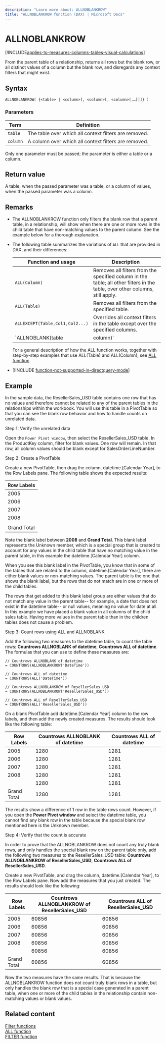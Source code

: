 ```yaml
---
description: "Learn more about: ALLNOBLANKROW"
title: "ALLNOBLANKROW function (DAX) | Microsoft Docs"
---
```

# ALLNOBLANKROW

[!INCLUDE[applies-to-measures-columns-tables-visual-calculations](includes/applies-to-measures-columns-tables-visual-calculations.md)]

From the parent table of a relationship, returns all rows but the blank row, or all distinct values of a column but the blank row, and disregards any context filters that might exist.  
  
## Syntax  
  
```dax
ALLNOBLANKROW( {<table> | <column>[, <column>[, <column>[,…]]]} )
```
  
### Parameters  
  
|Term|Definition|  
|--------|--------------|  
|`table`|The table over which all context filters are removed.|  
|`column`|A column over which all context filters are removed.|  
  
Only one parameter must be passed; the parameter is either a table or a column.  
  
## Return value

A table, when the passed parameter was a table, or a column of values, when the passed parameter was a column.  
  
## Remarks

- The ALLNOBLANKROW function only filters the blank row that a parent table, in a relationship, will show when there are one or more rows in the child table that have non-matching values to the parent column. See the example below for a thorough explanation.  
  
- The following table summarizes the variations of `ALL` that are provided in DAX, and their differences:  
  
    |Function and usage|Description|  
    |----------------------|---------------|  
    |`ALL(Column)`|Removes all filters from the specified column in the table; all other filters in the table, over other columns, still apply.|  
    |`ALL(Table)`|Removes all filters from the specified table.|  
    |`ALLEXCEPT(Table,Col1,Col2...)`|Overrides all context filters in the table except over the specified columns.|  
    |`ALLNOBLANK(table|column)`| From the parent table of a relationship, returns all rows but the blank row, or all distinct values of a column but the blank row, and disregards any context filters that might exist|  

    For a general description of how the ALL function works, together with step-by-step examples that use ALL(Table) and ALL(Column), see [ALL function](all-function-dax.md).  

- [!INCLUDE [function-not-supported-in-directquery-mode](includes/function-not-supported-in-directquery-mode.md)]

## Example

In the sample data, the ResellerSales_USD table contains one row that has no values and therefore cannot be related to any of the parent tables in the relationships within the workbook. You will use this table in a PivotTable so that you can see the blank row behavior and how to handle counts on unrelated data.  
  
Step 1: Verify the unrelated data 
  
Open the `Power Pivot window`, then select the ResellerSales_USD table. In the ProductKey column, filter for blank values. One row will remain. In that row, all column values should be blank except for SalesOrderLineNumber.  
  
Step 2: Create a PivotTable  
  
Create a new PivotTable, then drag the column, datetime.[Calendar Year], to the Row Labels pane. The following table shows the expected results:  
  
|Row Labels|  
|--------------|  
|2005|  
|2006|  
|2007|  
|2008|  
||  
|Grand Total|  
  
Note the blank label between **2008** and **Grand Total**. This blank label represents the Unknown member, which is a special group that is created to account for any values in the child table that have no matching value in the parent table, in this example the datetime.[Calendar Year] column.  
  
When you see this blank label in the PivotTable, you know that in some of the tables that are related to the column, datetime.[Calendar Year], there are either blank values or non-matching values. The parent table is the one that shows the blank label, but the rows that do not match are in one or more of the child tables.  
  
The rows that get added to this blank label group are either values that do not match any value in the parent table-- for example, a date that does not exist in the datetime table-- or null values, meaning no value for date at all. In this example we have placed a blank value in all columns of the child sales table. Having more values in the parent table than in the children tables does not cause a problem.  
  
Step 3: Count rows using ALL and ALLNOBLANK 
  
Add the following two measures to the datetime table, to count the table rows: **Countrows ALLNOBLANK of datetime**, **Countrows ALL of datetime**. The formulas that you can use to define these measures are:  

```dax
// Countrows ALLNOBLANK of datetime  
= COUNTROWS(ALLNOBLANKROW('DateTime'))  
  
// Countrows ALL of datetime  
= COUNTROWS(ALL('DateTime'))  
  
// Countrows ALLNOBLANKROW of ResellerSales_USD  
= COUNTROWS(ALLNOBLANKROW('ResellerSales_USD'))  
  
// Countrows ALL of ResellerSales_USD  
= COUNTROWS(ALL('ResellerSales_USD'))  
```
  
On a blank PivotTable add datetime.[Calendar Year] column to the row labels, and then add the newly created measures.  The results should look like the following table:  
  
|Row Labels|Countrows ALLNOBLANK of datetime|Countrows ALL of datetime|  
|--------------|------------------------------------|-----------------------------|  
|2005|1280|1281|  
|2006|1280|1281|  
|2007|1280|1281|  
|2008|1280|1281|  
||1280|1281|  
|Grand Total|1280|1281|  
  
The results show a difference of 1 row in the table rows count. However, if you open the **Power Pivot window** and select the datetime table, you cannot find any blank row in the table because the special blank row mentioned here is the Unknown member.  
  
Step 4: Verify that the count is accurate
  
In order to prove that the ALLNOBLANKROW does not count any truly blank rows, and only handles the special blank row on the parent table only, add the following two measures to the ResellerSales_USD table: **Countrows ALLNOBLANKROW of ResellerSales_USD**, **Countrows ALL of ResellerSales_USD**.  
  
Create a new PivotTable, and drag the column, datetime.[Calendar Year], to the Row Labels pane. Now add the measures that you just created. The results should look like the following:  
  
|Row Labels|Countrows ALLNOBLANKROW of ResellerSales_USD|Countrows ALL of ResellerSales_USD|  
|--------------|-------------------------------------------------|---------------------------------------|  
|2005|60856|60856|  
|2006|60856|60856|  
|2007|60856|60856|  
|2008|60856|60856|  
||60856|60856|  
|Grand Total|60856|60856|  
  
Now the two measures have the same results. That is because the ALLNOBLANKROW function does not count truly blank rows in a table, but only handles the blank row that is a special case generated in a parent table, when one or more of the child tables in the relationship contain non-matching values or blank values.  
  
## Related content

[Filter functions](filter-functions-dax.md)  
[ALL function](all-function-dax.md)  
[FILTER function](filter-function-dax.md)  
